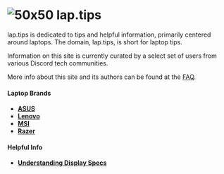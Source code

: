 # ![](/static/img/icon.png "50x50") lap.tips
lap.tips is dedicated to tips and helpful information, primarily centered around laptops. The domain, lap.tips, is short for laptop tips.

Information on this site is currently curated by a select set of users from various Discord tech communities.

More info about this site and its authors can be found at the [FAQ](/readme).

#### Laptop Brands
- **[ASUS](/laptops/asus)**
- **[Lenovo](/laptops/lenovo)**
- **[MSI](/laptops/msi)**
- **[Razer](/laptops/razer)**

#### Helpful Info
- **[Understanding Display Specs](/displays)**